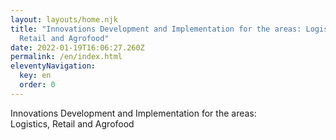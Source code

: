 ```yaml
---
layout: layouts/home.njk
title: "Innovations Development and Implementation for the areas: Logistics,
  Retail and Agrofood"
date: 2022-01-19T16:06:27.260Z
permalink: /en/index.html
eleventyNavigation:
  key: en
  order: 0
---
```

<div id="main-h2">Innovations Development and Implementation for the areas:</div>
<div id="main-h1">Logistics, Retail and Agrofood</div>
